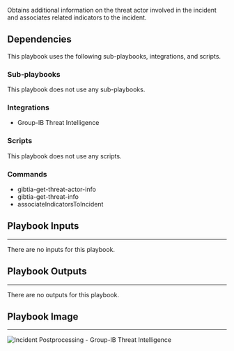 Obtains additional information on the threat actor involved in the incident and associates related indicators to the incident.

## Dependencies
This playbook uses the following sub-playbooks, integrations, and scripts.

### Sub-playbooks
This playbook does not use any sub-playbooks.

### Integrations
* Group-IB Threat Intelligence

### Scripts
This playbook does not use any scripts.

### Commands
* gibtia-get-threat-actor-info
* gibtia-get-threat-info
* associateIndicatorsToIncident

## Playbook Inputs
---
There are no inputs for this playbook.

## Playbook Outputs
---
There are no outputs for this playbook.

## Playbook Image
---
![Incident Postprocessing - Group-IB Threat Intelligence](../doc_files/Incident_Postprocessing_-_Group-IB_Threat_Intelligence_and_Attribution_Wed_Oct_20_2021.png)
